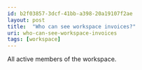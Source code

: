 ```yaml
---
id: b2f03857-3dcf-41bb-a398-20a19107f2ae
layout: post
title:  "Who can see workspace invoices?"
uri: who-can-see-workspace-invoices
tags: [workspace]
---
```


All active members of the workspace.